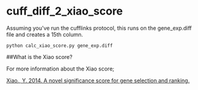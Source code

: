 # cuff_diff_2_xiao_score

Assuming you've run the cufflinks protocol, this runs on the gene_exp.diff file and creates a 15th column.

```
python calc_xiao_score.py gene_exp.diff
```

##What is the Xiao score?

For more information about the Xiao score;

[Xiao., Y. 2014. A novel significance score for gene selection and ranking.](
https://www.ncbi.nlm.nih.gov/pmc/articles/PMC3957066/)
